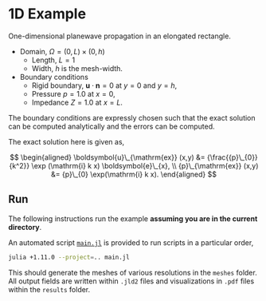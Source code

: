 1D Example
==========

One-dimensional planewave propagation in an elongated rectangle.


- Domain, $\Omega = {(0,L)\times(0,h)}$
  - Length, $L=1$
  - Width, $h$ is the mesh-width.
- Boundary conditions
  - Rigid boundary, $\boldsymbol{u} \cdot \boldsymbol{n} = 0$ at $y=0$ and $y=h$,
  - Pressure $p = 1.0$ at $x=0$,
  - Impedance $Z = 1.0$ at $x=L$.

The boundary conditions are expressly chosen such that the exact solution can be computed analytically and the errors can be computed.

The exact solution here is given as,

$$
\begin{aligned}
    \boldsymbol{u}\_{\mathrm{ex}} (x,y) &= {\frac{{p}\_{0}}{k^2}} \exp (\mathrm{i} k x) \boldsymbol{e}\_{x}, \\
    {p}\_{\mathrm{ex}} (x,y)  &= {p}\_{0} \exp(\mathrm{i} k x).
\end{aligned}
$$

## Run

The following instructions run the example **assuming you are in the current directory**.

An automated script [`main.jl`](main.jl) is provided to run scripts in a particular order,

```bash
julia +1.11.0 --project=.. main.jl
```
This should generate the meshes of various resolutions in the `meshes` folder. All output fields are written within `.jld2` files and visualizations in `.pdf` files within the `results` folder.
